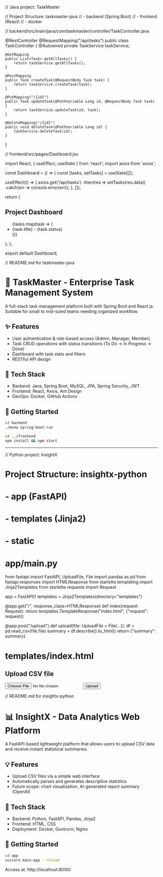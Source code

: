 // Java project: TaskMaster

// Project Structure: taskmaster-java
// - backend (Spring Boot)
// - frontend (React)
// - docker

// backend/src/main/java/com/taskmaster/controller/TaskController.java

@RestController
@RequestMapping("/api/tasks")
public class TaskController {
    @Autowired
    private TaskService taskService;

    @GetMapping
    public List<Task> getAllTasks() {
        return taskService.getAllTasks();
    }

    @PostMapping
    public Task createTask(@RequestBody Task task) {
        return taskService.createTask(task);
    }

    @PutMapping("/{id}")
    public Task updateTask(@PathVariable Long id, @RequestBody Task task) {
        return taskService.updateTask(id, task);
    }

    @DeleteMapping("/{id}")
    public void deleteTask(@PathVariable Long id) {
        taskService.deleteTask(id);
    }
}

// frontend/src/pages/Dashboard.jsx

import React, { useEffect, useState } from 'react';
import axios from 'axios';

const Dashboard = () => {
  const [tasks, setTasks] = useState([]);

  useEffect(() => {
    axios.get('/api/tasks')
      .then(res => setTasks(res.data))
      .catch(err => console.error(err));
  }, []);

  return (
    <div>
      <h2>Project Dashboard</h2>
      <ul>
        {tasks.map(task => (
          <li key={task.id}>{task.title} - {task.status}</li>
        ))}
      </ul>
    </div>
  );
};

export default Dashboard;

// README.md for taskmaster-java

# 📝 TaskMaster - Enterprise Task Management System

A full-stack task management platform built with Spring Boot and React.js. Suitable for small to mid-sized teams needing organized workflow.

## ✨ Features
- User authentication & role-based access (Admin, Manager, Member)
- Task CRUD operations with status transitions (To Do → In Progress → Done)
- Dashboard with task stats and filters
- RESTful API design

## 🧰 Tech Stack
- Backend: Java, Spring Boot, MySQL, JPA, Spring Security, JWT
- Frontend: React, Axios, Ant Design
- DevOps: Docker, GitHub Actions

## 🚀 Getting Started
```bash
cd backend
./mvnw spring-boot:run

cd ../frontend
npm install && npm start
```

---

// Python project: InsightX

# Project Structure: insightx-python
# - app (FastAPI)
# - templates (Jinja2)
# - static

# app/main.py

from fastapi import FastAPI, UploadFile, File
import pandas as pd
from fastapi.responses import HTMLResponse
from starlette.templating import Jinja2Templates
from starlette.requests import Request

app = FastAPI()
templates = Jinja2Templates(directory="templates")

@app.get("/", response_class=HTMLResponse)
def index(request: Request):
    return templates.TemplateResponse("index.html", {"request": request})

@app.post("/upload")
def upload(file: UploadFile = File(...)):
    df = pd.read_csv(file.file)
    summary = df.describe().to_html()
    return {"summary": summary}

# templates/index.html

<!DOCTYPE html>
<html>
<head>
    <title>InsightX - Upload CSV</title>
</head>
<body>
    <h2>Upload CSV file</h2>
    <form action="/upload" method="post" enctype="multipart/form-data">
        <input type="file" name="file">
        <input type="submit" value="Upload">
    </form>
</body>
</html>

// README.md for insightx-python

# 📊 InsightX - Data Analytics Web Platform

A FastAPI-based lightweight platform that allows users to upload CSV data and receive instant statistical summaries.

## 💡 Features
- Upload CSV files via a simple web interface
- Automatically parses and generates descriptive statistics
- Future scope: chart visualization, AI-generated report summary (OpenAI)

## 🧰 Tech Stack
- Backend: Python, FastAPI, Pandas, Jinja2
- Frontend: HTML, CSS
- Deployment: Docker, Gunicorn, Nginx

## 🚀 Getting Started
```bash
cd app
uvicorn main:app --reload
```

Access at: http://localhost:8000/
